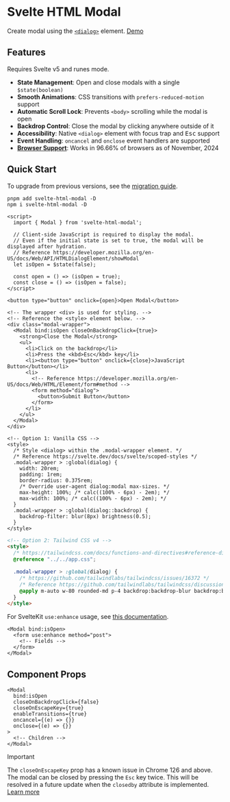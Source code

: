 # Svelte HTML Modal

Create modal using the [`<dialog>`] element. [Demo]

[`<dialog>`]: https://developer.mozilla.org/en-US/docs/Web/API/HTMLDialogElement
[demo]: https://svelte.dev/repl/7ffaea50f0c0466ea2b4be8e0aee20dd?version=5.2.7

## Features

Requires Svelte v5 and runes mode.

- **State Management**: Open and close modals with a single `$state(boolean)`
- **Smooth Animations**: CSS transitions with `prefers-reduced-motion` support
- **Automatic Scroll Lock**: Prevents `<body>` scrolling while the modal is open
- **Backdrop Control**: Close the modal by clicking anywhere outside of it
- **Accessibility**: Native `<dialog>` element with focus trap and <kbd>Esc</kbd> support
- **Event Handling**: `oncancel` and `onclose` event handlers are supported
- **[Browser Support]**: Works in 96.66% of browsers as of November, 2024

[Browser Support]: https://caniuse.com/dialog

## Quick Start

To upgrade from previous versions, see the [migration guide](/docs/migration.md).

```shell
pnpm add svelte-html-modal -D
npm i svelte-html-modal -D
```

```svelte
<script>
  import { Modal } from 'svelte-html-modal';

  // Client-side JavaScript is required to display the modal.
  // Even if the initial state is set to true, the modal will be displayed after hydration.
  // Reference https://developer.mozilla.org/en-US/docs/Web/API/HTMLDialogElement/showModal
  let isOpen = $state(false);

  const open = () => (isOpen = true);
  const close = () => (isOpen = false);
</script>

<button type="button" onclick={open}>Open Modal</button>

<!-- The wrapper <div> is used for styling. -->
<!-- Reference the <style> element below. -->
<div class="modal-wrapper">
  <Modal bind:isOpen closeOnBackdropClick={true}>
    <strong>Close the Modal</strong>
    <ul>
      <li>Click on the backdrop</li>
      <li>Press the <kbd>Esc</kbd> key</li>
      <li><button type="button" onclick={close}>JavaScript Button</button></li>
      <li>
        <!-- Reference https://developer.mozilla.org/en-US/docs/Web/HTML/Element/form#method -->
        <form method="dialog">
          <button>Submit Button</button>
        </form>
      </li>
    </ul>
  </Modal>
</div>

<!-- Option 1: Vanilla CSS -->
<style>
  /* Style <dialog> within the .modal-wrapper element. */
  /* Reference https://svelte.dev/docs/svelte/scoped-styles */
  .modal-wrapper > :global(dialog) {
    width: 20rem;
    padding: 1rem;
    border-radius: 0.375rem;
    /* Override user-agent dialog:modal max-sizes. */
    max-height: 100%; /* calc((100% - 6px) - 2em); */
    max-width: 100%; /* calc((100% - 6px) - 2em); */
  }
  .modal-wrapper > :global(dialog::backdrop) {
    backdrop-filter: blur(8px) brightness(0.5);
  }
</style>
```

```html
<!-- Option 2: Tailwind CSS v4 -->
<style>
  /* https://tailwindcss.com/docs/functions-and-directives#reference-directive */
  @reference "../../app.css";

  .modal-wrapper > :global(dialog) {
    /* https://github.com/tailwindlabs/tailwindcss/issues/16372 */
    /* Reference https://github.com/tailwindlabs/tailwindcss/discussions/15205 */
    @apply m-auto w-80 rounded-md p-4 backdrop:backdrop-blur backdrop:backdrop-brightness-50;
  }
</style>
```

<!-- TODO Use attachment instead. -->
<!-- Reference https://svelte.dev/docs/svelte/@attach -->

For SvelteKit `use:enhance` usage, see [this documentation](/docs/form.md).

```svelte
<Modal bind:isOpen>
  <form use:enhance method="post">
    <!-- Fields -->
  </form>
</Modal>
```

## Component Props

```svelte
<Modal
  bind:isOpen
  closeOnBackdropClick={false}
  closeOnEscapeKey={true}
  enableTransitions={true}
  oncancel={(e) => {}}
  onclose={(e) => {}}
>
  <!-- Children -->
</Modal>
```

> [!IMPORTANT]  
> The `closeOnEscapeKey` prop has a known issue in Chrome 126 and above. The modal can be closed by pressing the `Esc` key twice. This will be resolved in a future update when the `closedby` attribute is implemented. [Learn more](https://github.com/hyunbinseo/svelte-html-modal/issues/6)
